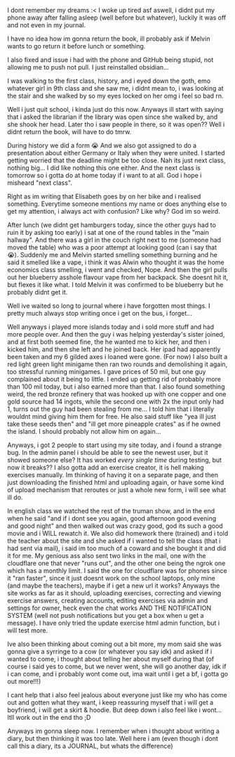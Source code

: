 I dont remember my dreams :<
I woke up tired asf aswell, i didnt put my phone away after falling asleep (well before but whatever), luckily it was off and not even in my journal.

I have no idea how im gonna return the book, ill probably ask if Melvin wants to go return it before lunch or something.

I also fixed and issue i had with the phone and GitHub being stupid, not allowing me to push not pull. I just reinstalled obsidian...

I was walking to the first class, history, and i eyed down the goth, emo whatever girl in 9th class and she saw me, i didnt mean to, i was looking at the stair and she walked by so my eyes locked on her omg i feel so bad rn.

Well i just quit school, i kinda just do this now. Anyways ill start with saying that i asked the librarian if the library was open since she walked by, and she shook her head. Later tho i saw people in there, so it was open?? Well i didnt return the book, will have to do tmrw.

During history we did a form 😭 And we also got assigned to do a presentation about either Germany or Italy when they were united. I started getting worried that the deadline might be too close. Nah its just next class, nothing big... I did like nothing this one either. And the next class is tomorrow so i gotta do at home today if i want to at all. God i hope i misheard "next class".

Right as im writing that Elisabeth goes by on her bike and i realised something. Everytime someone mentions my name or does anything else to get my attention, i always act with confusion? Like why? God im so weird.

After lunch (we didnt get hamburgers today, since the other guys had to ruin it by asking too early) i sat at one of the round tables in the "main hallway". And there was a girl in the couch right next to me (someone had moved the table) who was a poor attempt at looking good (can i say that 😭). Suddenly me and Melvin started smelling something burning and he said it smelled like a vape, i think it was Alwin who thought it was the home economics class smelling, i went and checked, Nope. And then the girl pulls out her blueberry asshole flavour vape from her backpack. She doesnt hit it, but flexes it like what. I told Melvin it was confirmed to be blueberry but he probably didnt get it.

Well ive waited so long to journal where i have forgotten most things. I pretty much always stop writing once i get on the bus, i forget...

Well anyways i played more islands today and i sold more stuff and had more people over. And then the guy i was helping yesterday's sister joined, and at first both seemed fine, the he wanted me to kick her, and then i kicked him, and then she left and he joined back. Her ipad had apparently been taken and my 6 gilded axes i loaned were gone. (For now)
I also built a red light green light minigame then ran two rounds and demolishing it again, too stressful running minigames. I gave prices of 50 mil, but one guy complained about it being to little. I ended up getting rid of probably more than 100 mil today, but i also earned more than that. I also found something weird, the red bronze refinery that was hooked up with one copper and one gold source had 14 ingots, while the second one with 2x the input only had 1, turns out the guy had been stealing from me... I told him that i literally wouldnt mind giving him them for free. He also said stuff like "yea ill just take these seeds then" and "ill get more pineapple crates" as if he owned the island. I should probably not allow him on again...

Anyways, i got 2 people to start using my site today, and i found a strange bug. In the admin panel i should be able to see the newest user, but it showed someone else? It has worked *every single time* during testing, but now it breaks?? I also gotta add an exercise creator, it is hell making exercises manually. Im thinking of having it on a separate page, and then just downloading the finished html and uploading again, or have some kind of upload mechanism that reroutes or just a whole new form, i will see what ill do.

In english class we watched the rest of the truman show, and in the end when he said "and if i dont see you again, good afternoon good evening and good night" and then walked out was crazy good, god its such a good movie and i WILL rewatch it. We also did homework there (trained) and i told the teacher about the site and she asked if i wanted to tell the class (that i had sent via mail), i said im too much of a coward and she bought it and did it for me.
My genious ass also sent two links in the mail, one with the cloudflare one that never "runs out", and the other one being the ngrok one which has a monthly limit. I said the one for cloudflare was for phones since it "ran faster", since it just doesnt work on the school laptops, only mine (and maybe the teachers), maybe if i get a new url it works? Anyways the site works as far as it should, uploading exercises, correcting and viewing exercise answers, creating accounts, editing exercises via admin and settings for owner, heck even the chat works AND THE NOTIFICATION SYSTEM (well not push notifications but you get a box when u get a message). I have only tried the update exercise html admin function, but i will test more.

Ive also been thinking about coming out a bit more, my mom said she was gonna give a syrringe to a cow (or whatever you say idk) and asked if i wanted to come, i thought about telling her about myself during that (of course i said yes to come, but we never went, she will go another day, idk if i can come, and i probably wont come out, ima wait until i get a bf, i gotta go out more!!!)

I cant help that i also feel jealous about everyone just like my who has come out and gotten what they want, i keep reassuring myself that i will get a boyfriend, i will get a skirt & hoodie. But deep down i also feel like i wont... Itll work out in the end tho ;D

Anyways im gonna sleep now. I remember when i thought about writing a diary, but then thinking it was too late. Well here i am (even though i dont call this a diary, its a JOURNAL, but whats the difference)